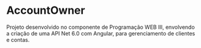 # AccountOwner
Projeto desenvolvido no componente de Programação WEB III, envolvendo a criação de uma API Net 6.0 com Angular, para gerenciamento de clientes e contas.
